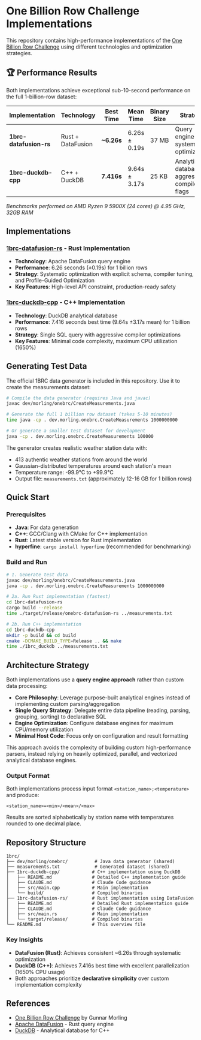 # One Billion Row Challenge Implementations

This repository contains high-performance implementations of the [One Billion Row Challenge](https://github.com/gunnarmorling/1brc) using different technologies and optimization strategies.

## 🏆 Performance Results

Both implementations achieve exceptional sub-10-second performance on the full 1-billion-row dataset:

| Implementation | Technology | Best Time | Mean Time | Binary Size | Strategy |
|---|---|---|---|---|---|
| **1brc-datafusion-rs** | Rust + DataFusion | **~6.26s** | 6.26s ± 0.19s | 37 MB | Query engine + systematic optimization |
| **1brc-duckdb-cpp** | C++ + DuckDB | **7.416s** | 9.64s ± 3.17s | 25 KB | Analytical database + aggressive compiler flags |

*Benchmarks performed on AMD Ryzen 9 5900X (24 cores) @ 4.95 GHz, 32GB RAM*

## Implementations

### [1brc-datafusion-rs](./1brc-datafusion-rs/) - Rust Implementation
- **Technology**: Apache DataFusion query engine
- **Performance**: 6.26 seconds (±0.19s) for 1 billion rows
- **Strategy**: Systematic optimization with explicit schema, compiler tuning, and Profile-Guided Optimization
- **Key Features**: High-level API constraint, production-ready safety

### [1brc-duckdb-cpp](./1brc-duckdb-cpp/) - C++ Implementation  
- **Technology**: DuckDB analytical database
- **Performance**: 7.416 seconds best time (9.64s ±3.17s mean) for 1 billion rows
- **Strategy**: Single SQL query with aggressive compiler optimizations
- **Key Features**: Minimal code complexity, maximum CPU utilization (1650%)

## Generating Test Data

The official 1BRC data generator is included in this repository. Use it to create the measurements dataset:

```bash
# Compile the data generator (requires Java and javac)
javac dev/morling/onebrc/CreateMeasurements.java

# Generate the full 1 billion row dataset (takes 5-10 minutes)
time java -cp . dev.morling.onebrc.CreateMeasurements 1000000000

# Or generate a smaller test dataset for development
java -cp . dev.morling.onebrc.CreateMeasurements 100000
```

The generator creates realistic weather station data with:
- 413 authentic weather stations from around the world
- Gaussian-distributed temperatures around each station's mean
- Temperature range: -99.9°C to +99.9°C
- Output file: `measurements.txt` (approximately 12-16 GB for 1 billion rows)

## Quick Start

### Prerequisites
- **Java**: For data generation
- **C++**: GCC/Clang with CMake for C++ implementation
- **Rust**: Latest stable version for Rust implementation
- **hyperfine**: `cargo install hyperfine` (recommended for benchmarking)

### Build and Run
```bash
# 1. Generate test data
javac dev/morling/onebrc/CreateMeasurements.java
java -cp . dev.morling.onebrc.CreateMeasurements 1000000000

# 2a. Run Rust implementation (fastest)
cd 1brc-datafusion-rs
cargo build --release
time ./target/release/onebrc-datafusion-rs ../measurements.txt

# 2b. Run C++ implementation
cd 1brc-duckdb-cpp
mkdir -p build && cd build
cmake -DCMAKE_BUILD_TYPE=Release .. && make
time ./1brc_duckdb ../measurements.txt
```

## Architecture Strategy

Both implementations use a **query engine approach** rather than custom data processing:

- **Core Philosophy**: Leverage purpose-built analytical engines instead of implementing custom parsing/aggregation
- **Single Query Strategy**: Delegate entire data pipeline (reading, parsing, grouping, sorting) to declarative SQL
- **Engine Optimization**: Configure database engines for maximum CPU/memory utilization
- **Minimal Host Code**: Focus only on configuration and result formatting

This approach avoids the complexity of building custom high-performance parsers, instead relying on heavily optimized, parallel, and vectorized analytical database engines.

### Output Format
Both implementations process input format `<station_name>;<temperature>` and produce:
```
<station_name>=<min>/<mean>/<max>
```
Results are sorted alphabetically by station name with temperatures rounded to one decimal place.

## Repository Structure

```
1brc/
├── dev/morling/onebrc/          # Java data generator (shared)
├── measurements.txt             # Generated dataset (shared)
├── 1brc-duckdb-cpp/            # C++ implementation using DuckDB
│   ├── README.md               # Detailed C++ implementation guide
│   ├── CLAUDE.md               # Claude Code guidance
│   ├── src/main.cpp            # Main implementation
│   └── build/                  # Compiled binaries
├── 1brc-datafusion-rs/         # Rust implementation using DataFusion  
│   ├── README.md               # Detailed Rust implementation guide
│   ├── CLAUDE.md               # Claude Code guidance
│   ├── src/main.rs             # Main implementation
│   └── target/release/         # Compiled binaries
└── README.md                   # This overview file
```

### Key Insights
- **DataFusion (Rust)**: Achieves consistent ~6.26s through systematic optimization
- **DuckDB (C++)**: Achieves 7.416s best time with excellent parallelization (1650% CPU usage)
- Both approaches prioritize **declarative simplicity** over custom implementation complexity

## References

- [One Billion Row Challenge](https://github.com/gunnarmorling/1brc) by Gunnar Morling
- [Apache DataFusion](https://github.com/apache/arrow-datafusion) - Rust query engine
- [DuckDB](https://duckdb.org/) - Analytical database for C++
